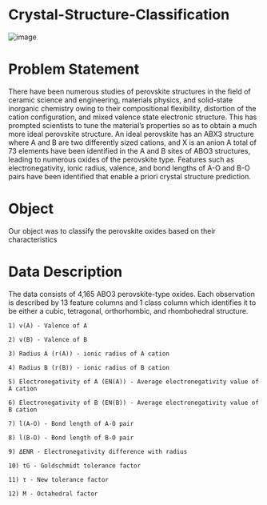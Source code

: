 # Crystal-Structure-Classification

![image](https://user-images.githubusercontent.com/22665704/166236755-ccf1ed8c-0abb-4fa5-9bbd-b177c6c19e26.png)

# Problem Statement

There have been numerous studies of perovskite structures in the field of ceramic science and engineering, materials physics, and solid-state inorganic chemistry owing to their compositional flexibility, distortion of the cation configuration, and mixed valence state electronic structure. 
This has prompted scientists to tune the material’s properties so as to obtain a much more ideal perovskite structure. An ideal perovskite has an ABX3 structure where A and B are two differently sized cations, and X is an anion
A total of 73 elements have been identified in the A and B sites of ABO3 structures, leading to numerous oxides of the perovskite type. Features such as electronegativity, ionic radius, valence, and bond lengths of A-O and B-O pairs have been identified that enable a priori crystal structure prediction.

# Object

Our object was to classify the perovskite oxides based on their characteristics

# Data Description

The data consists of 4,165 ABO3 perovskite-type oxides. Each observation is described by 13 feature columns and 1 class column which identifies it to be either a cubic, tetragonal, orthorhombic, and rhombohedral structure.

```
1) v(A) - Valence of A

2) v(B) - Valence of B 

3) Radius A (r(A)) - ionic radius of A cation

4) Radius B (r(B)) - ionic radius of B cation

5) Electronegativity of A (EN(A)) - Average electronegativity value of A cation

6) Electronegativity of B (EN(B)) - Average electronegativity value of B cation

7) l(A-O) - Bond length of A-O pair

8) l(B-O) - Bond length of B-O pair

9) ΔENR - Electronegativity difference with radius

10) tG - Goldschmidt tolerance factor

11) τ - New tolerance factor 

12) Μ - Octahedral factor
```
